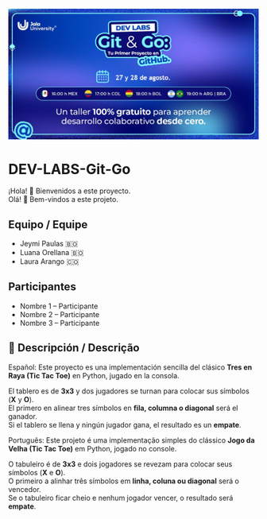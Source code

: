 
![Imagen del evento](/devlab%20intro.jpeg)

# DEV-LABS-Git-Go

¡Hola! 👋 Bienvenidos a este proyecto.  
Olá! 👋 Bem-vindos a este projeto.

## Equipo / Equipe
- Jeymi Paulas 🇧🇴 
- Luana Orellana 🇧🇴  
- Laura Arango 🇨🇴

## Participantes
- Nombre 1 – Participante
- Nombre 2 – Participante 
- Nombre 3 – Participante


## 📖 Descripción / Descrição

Español:
Este proyecto es una implementación sencilla del clásico **Tres en Raya (Tic Tac Toe)** en Python, jugado en la consola.  

El tablero es de **3x3** y dos jugadores se turnan para colocar sus símbolos (**X** y **O**).  
El primero en alinear tres símbolos en **fila, columna o diagonal** será el ganador.  
Si el tablero se llena y ningún jugador gana, el resultado es un **empate**.

Português:
Este projeto é uma implementação simples do clássico **Jogo da Velha (Tic Tac Toe)** em Python, jogado no console.  

O tabuleiro é de **3x3** e dois jogadores se revezam para colocar seus símbolos (**X** e **O**).  
O primeiro a alinhar três símbolos em **linha, coluna ou diagonal** será o vencedor.  
Se o tabuleiro ficar cheio e nenhum jogador vencer, o resultado será **empate**.

